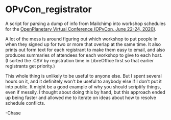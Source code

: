 # OPvCon_registrator
A script for parsing a dump of info from Mailchimp into workshop schedules for the [OpenPlanetary Virtual Conference (OPvCon, June 22-24, 2020)](https://www.openplanetary.org/vcon).

A lot of the mess is around figuring out which workshop to put people in when they signed up for two or more that overlap at the same time. It also prints out form text for each registrant to make them easy to email, and also produces summaries of attendees for each workshop to give to each host. (I sorted the .CSV by registration time in LibreOffice first so that earlier registrants get priority.)

This whole thing is unlikely to be useful to anyone else. But I spent several hours on it, and it definitely won't be useful to anybody else if I don't put it into public. It might be a good example of why you should scriptify things, even if messily. I thought about doing this by hand, but this approach ended up being faster and allowed me to iterate on ideas about how to resolve schedule conflicts.

-Chase
